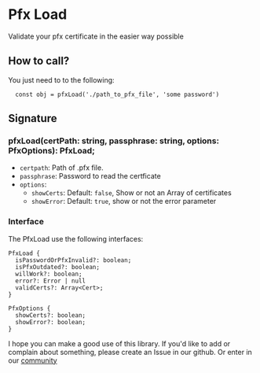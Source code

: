 # Pfx Load
Validate your pfx certificate in the easier way possible

## How to call?

You just need to to the following:
```
  const obj = pfxLoad('./path_to_pfx_file', 'some password')
```

## Signature

### pfxLoad(certPath: string, passphrase: string, options: PfxOptions): PfxLoad;

- `certpath`: Path of .pfx file.
- `passphrase`: Password to read the certficate
- `options`: 
  - `showCerts`: Default: `false`, Show or not an Array of certificates
  - `showError`: Default: `true`, show or not the error parameter


### Interface
The PfxLoad use the following interfaces:

````
PfxLoad {
  isPasswordOrPfxInvalid?: boolean;
  isPfxOutdated?: boolean;
  willWork?: boolean;
  error?: Error | null
  validCerts?: Array<Cert>;
}

PfxOptions {
  showCerts?: boolean;
  showError?: boolean;
}

`````

I hope you can make a good use of this library. If you'd like to add or complain about something, please create an Issue in our github. Or enter in our [community](https://bit.ly/2Em3IlR)
